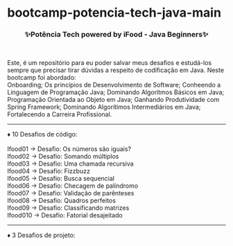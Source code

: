 # bootcamp-potencia-tech-java-main

<div align="center"><h3>✨Potência Tech powered by iFood - Java Beginners✨</h3></div><br>

Este, é um repositório para eu poder salvar meus desafios e estudá-los sempre que precisar tirar dúvidas a respeito de codificação em Java.
Neste bootcamp foi abordado:<br>
Onboarding;
Os princípios de Desenvolvimento de Software;
Conheendo a Linguagem de Programação Java;
Dominando Algorítmos Básicos em Java;
Programação Orientada ao Objeto em Java;
Ganhando Produtividade com Spring Framework;
Dominando Algorítimos Intermediários em Java;
Fortalecendo a Carreira Profissional.


<hr>

 ♦ 10 Desafios de código:<br><br>
 Ifood01 → Desafio: Os números são iguais?<br>
 Ifood02 → Desafio: Somando múltiplos<br>
 Ifood03 → Desafio: Uma chamada recursiva<br>
 Ifood04 → Desafio: Fizzbuzz<br>
 Ifood05 → Desafio: Busca sequencial<br>
 Ifood06 → Desafio: Checagem de palíndromo<br>
 Ifood07 → Desafio: Validação de parênteses<br>
 Ifood08 → Desafio: Quadros perfeitos<br>
 Ifood09 → Desafio: Classificando matrizes<br>
 Ifood010 → Desafio: Fatorial desajeitado<br>
 
 <hr>

♦ 3 Desafios de projeto:<br><br>
